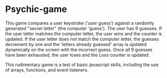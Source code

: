 # Psychic-game
This game compares a user keystroke ('user guess') against a randomly generated "secret letter" (the computer 'guess'). The user has 9 guesses. If the user letter matches the computer letter, the user wins and the counter is updated. If the user letter does not match the computer letter, the guesses decrement by one and the 'letters already guessed' array is updated dynamically on the screen with the incorrect guess. Once all 9 guesses have been exhausted, the user loses and the Loss counter is updated. 

This rudimentary game is a test of basic javascript skills, including the use of arrays, functions, and event listeners. 